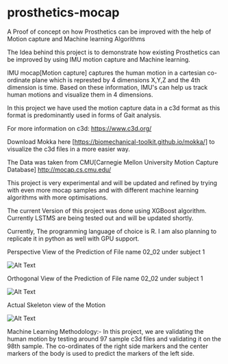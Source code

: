 # prosthetics-mocap
A Proof of concept on how Prosthetics can be improved with the help of Motion capture and Machine learning Algorithms

The Idea behind this project is to demonstrate how existing Prosthetics can be improved by using IMU motion capture and Machine learning. 

IMU mocap[Motion capture] captures the human motion in a cartesian co-ordinate plane which is represted by 4 dimensions X,Y,Z and the 4th dimension is time. Based on these information, IMU's can help us track human motions and visualize them in 4 dimensions. 

In this project we have used the motion capture data in a c3d format as this format is predominantly used in forms of Gait analysis. 

For more information on c3d:
https://www.c3d.org/

Download Mokka here [https://biomechanical-toolkit.github.io/mokka/] to visualize the c3d files in a more easier way. 


The Data was taken from CMU[Carnegie Mellon University Motion Capture Database]  http://mocap.cs.cmu.edu/ 

This project is very experimental and will be updated and refined by trying with even more mocap samples and with different machine learning algorithms with more optimisations. 

The current Version of this project was done using XGBoost algorithm. Currently LSTMS are being tested out and will be updated shortly. 

Currently, The programming language of choice is R. I am also planning to replicate it in python as well with GPU support. 



Perspective View of the Prediction of File name 02_02 under subject 1 

![Alt Text](https://i.imgur.com/vxLWzP5.gif)

Orthogonal View of the Prediction of File name 02_02 under subject 1 

![Alt Text](https://github.com/Yogge-Yooge/prosthetics-mocap/blob/master/02_02_predicted_orthogonal_n1.gif)


Actual Skeleton view of the Motion 

![Alt Text](https://i.imgur.com/T5JPKtH.gif)

Machine Learning Methodology:- 
In this project, we are validating the human motion by testing around 97 sample c3d files and validating it on the 98th sample. 
The co-ordinates of the right side markers and the center markers of the body is used to predict the markers of the left side. 


